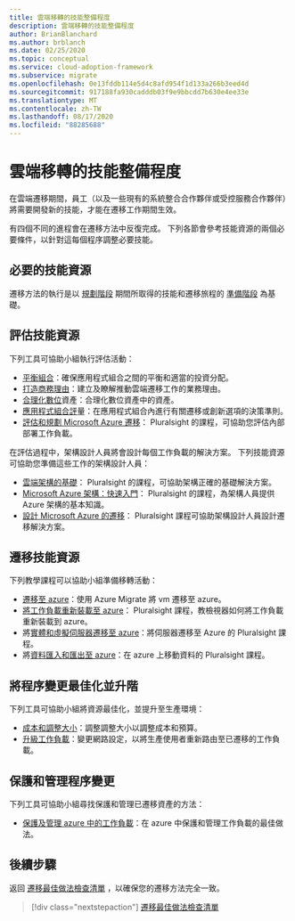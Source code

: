 ```yaml
---
title: 雲端移轉的技能整備程度
description: 雲端移轉的技能整備程度
author: BrianBlanchard
ms.author: brblanch
ms.date: 02/25/2020
ms.topic: conceptual
ms.service: cloud-adoption-framework
ms.subservice: migrate
ms.openlocfilehash: 0e13fddb114e5d4c8afd954f1d133a266b3eed4d
ms.sourcegitcommit: 917188fa930cadddb03f9e9bbcdd7b630e4ee33e
ms.translationtype: MT
ms.contentlocale: zh-TW
ms.lasthandoff: 08/17/2020
ms.locfileid: "88285688"
---
```

<!-- cSpell:ignore Getting Started -->

# <a name="skills-readiness-for-cloud-migration"></a>雲端移轉的技能整備程度

在雲端遷移期間，員工（以及一些現有的系統整合合作夥伴或受控服務合作夥伴）將需要開發新的技能，才能在遷移工作期間生效。

有四個不同的進程會在遷移方法中反復完成。 下列各節會參考技能資源的兩個必要條件，以針對這每個程序調整必要技能。

## <a name="prerequisites-skilling-resources"></a>必要的技能資源

遷移方法的執行是以 [規劃階段](../strategy/suggested-skills.md) 期間所取得的技能和遷移旅程的 [準備階段](../organize/suggested-skills.md) 為基礎。

## <a name="assess-skilling-resources"></a>評估技能資源

下列工具可協助小組執行評估活動：

- [平衡組合](../strategy/balance-the-portfolio.md)：確保應用程式組合之間的平衡和適當的投資分配。
- [打造商務理由](../strategy/cloud-migration-business-case.md)：建立及瞭解推動雲端遷移工作的業務理由。
- [合理化數位](../digital-estate/rationalize.md)資產：合理化數位資產中的資產。
- [應用程式組合評](/learn/modules/app-and-infra-migration-and-modernization)量：在應用程式組合內進行有關遷移或創新選項的決策準則。
- [評估和規劃 Microsoft Azure 遷移](https://www.pluralsight.com/courses/microsoft-azure-migration-assessing-planning)： Pluralsight 的課程，可協助您評估內部部署工作負載。

在評估過程中，架構設計人員將會設計每個工作負載的解決方案。 下列技能資源可協助您準備這些工作的架構設計人員：

- [雲端架構的基礎](https://www.pluralsight.com/courses/cloud-architecture-foundations)： Pluralsight 的課程，可協助架構正確的基礎解決方案。
- [Microsoft Azure 架構：快速入門](https://www.pluralsight.com/courses/azure-architecture-getting-started)： Pluralsight 的課程，為架構人員提供 Azure 架構的基本知識。
- [設計 Microsoft Azure 的遷移](https://www.pluralsight.com/courses/microsoft-azure-migrations-designing)： Pluralsight 課程可協助架構設計人員設計遷移解決方案。

## <a name="migrate-skilling-resources"></a>遷移技能資源

下列教學課程可以協助小組準備移轉活動：

- [遷移至 azure](/azure/site-recovery/migrate-tutorial-on-premises-azure)：使用 Azure Migrate 將 vm 遷移至 azure。
- [將工作負載重新裝載至 azure](https://www.pluralsight.com/courses/microsoft-azure-workloads-rehosting)： Pluralsight 課程，教檢視器如何將工作負載重新裝載到 azure。
- 將[實體和虛擬伺服器遷移至 azure](https://www.pluralsight.com/courses/microsoft-azure-migrating-physical-virtual-servers)：將伺服器遷移至 Azure 的 Pluralsight 課程。
- 將[資料匯入和匯出至 azure](https://www.pluralsight.com/courses/microsoft-azure-import-export-data)：在 azure 上移動資料的 Pluralsight 課程。

## <a name="optimize-and-promote-process-changes"></a>將程序變更最佳化並升階

下列工具可協助小組將資源最佳化，並提升至生產環境：

- [成本和調整大小](./azure-best-practices/migrate-best-practices-costs.md)：調整調整大小以調整成本和預算。
- [升級工作負載](./azure-best-practices/migrate-best-practices-networking.md)：變更網路設定，以將生產使用者重新路由至已遷移的工作負載。

## <a name="secure-and-manage-process-changes"></a>保護和管理程序變更

下列工具可協助小組尋找保護和管理已遷移資產的方法：

- [保護及管理 azure 中的工作負載](./azure-best-practices/migrate-best-practices-security-management.md)：在 azure 中保護和管理工作負載的最佳做法。

## <a name="next-steps"></a>後續步驟

返回 [遷移最佳做法檢查清單](./azure-best-practices/index.md) ，以確保您的遷移方法完全一致。

> [!div class="nextstepaction"]
> [遷移最佳做法檢查清單](./index.md)
